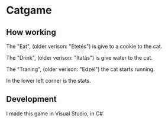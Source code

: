 # Catgame 
## How working
The "Eat", (older verison: "Etetés") is give to a cookie to the cat.

The "Drink", (older verison: "Itatás") is give water to the cat.

The "Traning", (older verison: "Edzél") the cat starts running.

In the lower left corner is the stats.

## Development
I made this game in Visual Studio, in C#
